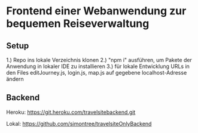 # Frontend einer Webanwendung zur bequemen Reiseverwaltung

## Setup

1.) Repo ins lokale Verzeichnis klonen
2.) "npm i" ausführen, um Pakete der Anwendung in lokaler IDE zu installieren
3.) für lokale Entwicklung URLs in den Files editJourney.js, login.js, map.js auf  gegebene localhost-Adresse ändern

## Backend

Heroku: https://git.heroku.com/travelsitebackend.git

Lokal: https://github.com/simontree/travelsiteOnlyBackend